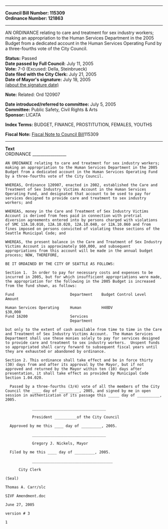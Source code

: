 * * * * *  
  
**Council Bill Number: [](#h0)[](#h2)115309**   
**Ordinance Number: 121863**  
  
* * * * *  
  
AN ORDINANCE relating to care and treatment for sex industry workers; making an appropriation to the Human Services Department in the 2005 Budget from a dedicated account in the Human Services Operating Fund by a three-fourths vote of the City Council.  
  
**Status:** Passed   
**Date passed by Full Council:** July 11, 2005   
**Vote:** 7-0 (Excused: Della, Steinbrueck)   
**Date filed with the City Clerk:** July 21, 2005   
**Date of Mayor's signature:** July 18, 2005   
[(about the signature date)](/~public/approvaldate.htm)   
  
**Note:** Related: Ord 120907  
  
  
**Date introduced/referred to committee:** July 5, 2005   
**Committee:** Public Safety, Civil Rights & Arts   
**Sponsor:** LICATA   
  
**Index Terms:** BUDGET, FINANCE, PROSTITUTION, FEMALES, YOUTHS  
  
**Fiscal Note:** [Fiscal Note to Council Bill](http://clerk.seattle.gov/~public/fnote/115309.htm)[](#h1)[](#h3)115309  
  
* * * * *  
  
**Text**  
    ORDINANCE _________________  
  
    AN ORDINANCE relating to care and treatment for sex industry workers;  
    making an appropriation to the Human Services Department in the 2005  
    Budget from a dedicated account in the Human Services Operating Fund  
    by a three-fourths vote of the City Council.  
  
    WHEREAS, Ordinance 120907, enacted in 2002, established the Care and  
    Treatment of Sex Industry Victims Account in the Human Services  
    Operating Fund, and designated that account to be used to pay for  
    services designed to provide care and treatment to sex industry  
    workers; and  
  
    WHEREAS, money in the Care and Treatment of Sex Industry Victims  
    Account is derived from fees paid in connection with pretrial  
    diversion agreements entered into by persons charged with violations  
    of SMC 12A.10.010, 12A.10.020, 12A.10.040, or 12A.10.060 and from  
    fines imposed on persons convicted of violating those sections of the  
    Seattle Municipal Code; and  
  
    WHEREAS, the present balance in the Care and Treatment of Sex Industry  
    Victims Account is approximately $60,000, and subsequent  
    appropriations from this account will be made in the annual budget  
    process; NOW, THEREFORE,  
  
    BE IT ORDAINED BY THE CITY OF SEATTLE AS FOLLOWS:  
  
    Section 1.  In order to pay for necessary costs and expenses to be  
    incurred in 2005, but for which insufficient appropriations were made,  
    the appropriation for the following in the 2005 Budget is increased  
    from the fund shown, as follows:  
  
    Fund                         Department    Budget Control Level      Amount  
  
    Human Services Operating     Human         H40DV                   $30,000  
    Fund 16200                   Services  
                                 Department  
  
    but only to the extent of cash available from time to time in the Care  
    and Treatment of Sex Industry Victims Account.  The Human Services  
    Department shall use these monies solely to pay for services designed  
    to provide care and treatment to sex industry workers.  Unspent funds  
    so appropriated shall carry forward to subsequent fiscal years until  
    they are exhausted or abandoned by ordinance.  
  
    Section 2. This ordinance shall take effect and be in force thirty  
    (30) days from and after its approval by the Mayor, but if not  
    approved and returned by the Mayor within ten (10) days after  
    presentation, it shall take effect as provided by Municipal Code  
    Section 1.04.020.  
  
      Passed by a three-fourths (3/4) vote of all the members of the City  
    Council the ____ day of _________, 2005, and signed by me in open  
    session in authentication of its passage this _____ day of __________,  
    2005.  
  
                _________________________________  
  
                President __________of the City Council  
  
      Approved by me this ____ day of _________, 2005.  
  
                _________________________________  
  
                Gregory J. Nickels, Mayor  
  
      Filed by me this ____ day of _________, 2005.  
  
                ____________________________________  
  
          City Clerk  
  
    (Seal)  
  
    Thomas A. Carr/slc  
  
    SIVF Amendment.doc  
  
    June 27, 2005  
  
    version # 3  
  
    1  
